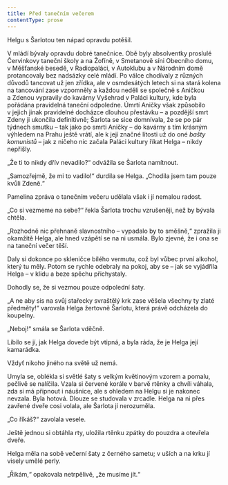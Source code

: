 ```yaml
---
title: Před tanečním večerem
contentType: prose
---
```


<section>

Helgu s Šarlotou ten nápad opravdu potěšil.

V mládí bývaly opravdu dobré tanečnice. Obě byly absolventky proslulé Červinkovy taneční školy a na Žofíně, v Smetanově síni Obecního domu, v Měšťanské besedě, v Radiopaláci, v Autoklubu a v Národním domě protancovaly bez nadsázky celé mládí. Po válce chodívaly z různých důvodů tancovat už jen zřídka, ale v osmdesátých letech si na stará kolena na tancování zase vzpomněly a každou neděli se společně s Aničkou a Zdenou vypravily do kavárny Vyšehrad v Paláci kultury, kde byla pořádána pravidelná taneční odpoledne. Úmrtí Aničky však způsobilo v jejich jinak pravidelné docházce dlouhou přestávku – a pozdější smrt Zdeny ji ukončila definitivně; Šarlota se sice domnívala, že se po pár týdnech smutku – tak jako po smrti Aničky – do kavárny s tím krásným výhledem na Prahu ještě vrátí, ale k její značné lítosti už do oné _bašty komunistů_ – jak z ničeho nic začala Paláci kultury říkat Helga – nikdy nepřišly.

„Že ti to nikdy dřív nevadilo?“ odvážila se Šarlota namítnout.

„Samozřejmě, že mi to vadilo!“ durdila se Helga. „Chodila jsem tam pouze kvůli Zdeně.“

Pamelina zpráva o tanečním večeru udělala však i jí nemalou radost.

„Co si vezmeme na sebe?“ řekla Šarlota trochu vzrušeněji, než by bývala chtěla.

„Rozhodně nic přehnaně slavnostního – vypadalo by to směšně,“ zpražila ji okamžitě Helga, ale hned vzápětí se na ni usmála. Bylo zjevné, že i ona se na taneční večer těší.

Daly si dokonce po skleničce bílého vermutu, což byl vůbec první alkohol, který tu měly. Potom se rychle odebraly na pokoj, aby se – jak se vyjádřila Helga – v klidu a beze spěchu přichystaly.

Dohodly se, že si vezmou pouze odpolední šaty.

„A ne aby sis na svůj stařecky svraštělý krk zase věšela všechny ty zlaté předměty!“ varovala Helga žertovně Šarlotu, která právě odcházela do koupelny.

„Neboj!“ smála se Šarlota vděčně.

Líbilo se jí, jak Helga dovede být vtipná, a byla ráda, že je Helga její kamarádka.

Vždyť nikoho jiného na světě už nemá.

Umyla se, oblékla si světlé šaty s velkým květinovým vzorem a pomalu, pečlivě se nalíčila. Vzala si červené korále v barvě rtěnky a chvíli váhala, zda si má připnout i náušnice, ale s ohledem na Helgu si je nakonec nevzala. Byla hotová. Dlouze se studovala v zrcadle. Helga na ni přes zavřené dveře cosi volala, ale Šarlota jí nerozuměla.

„Co říkáš?“ zavolala vesele.

Ještě jednou si obtáhla rty, uložila rtěnku zpátky do pouzdra a otevřela dveře.

Helga měla na sobě večerní šaty z černého sametu; v uších a na krku jí visely umělé perly.

„Říkám,“ opakovala netrpělivě, „že musíme jít.“

</section>
